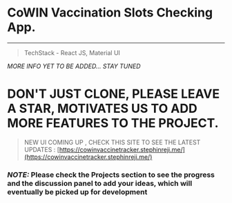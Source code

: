 # CoWIN Vaccination Slots Checking App.

---

> TechStack - React JS, Material UI

_MORE INFO YET TO BE ADDED... STAY TUNED_

# DON'T JUST CLONE, PLEASE LEAVE A STAR, MOTIVATES US TO ADD MORE FEATURES TO THE PROJECT.

> NEW UI COMING UP , CHECK THIS SITE TO SEE THE LATEST UPDATES : [https://cowinvaccinetracker.stephinreji.me/](https://cowinvaccinetracker.stephinreji.me/)

### _NOTE:_ Please check the Projects section to see the progress and the discussion panel to add your ideas, which will eventually be picked up for development
